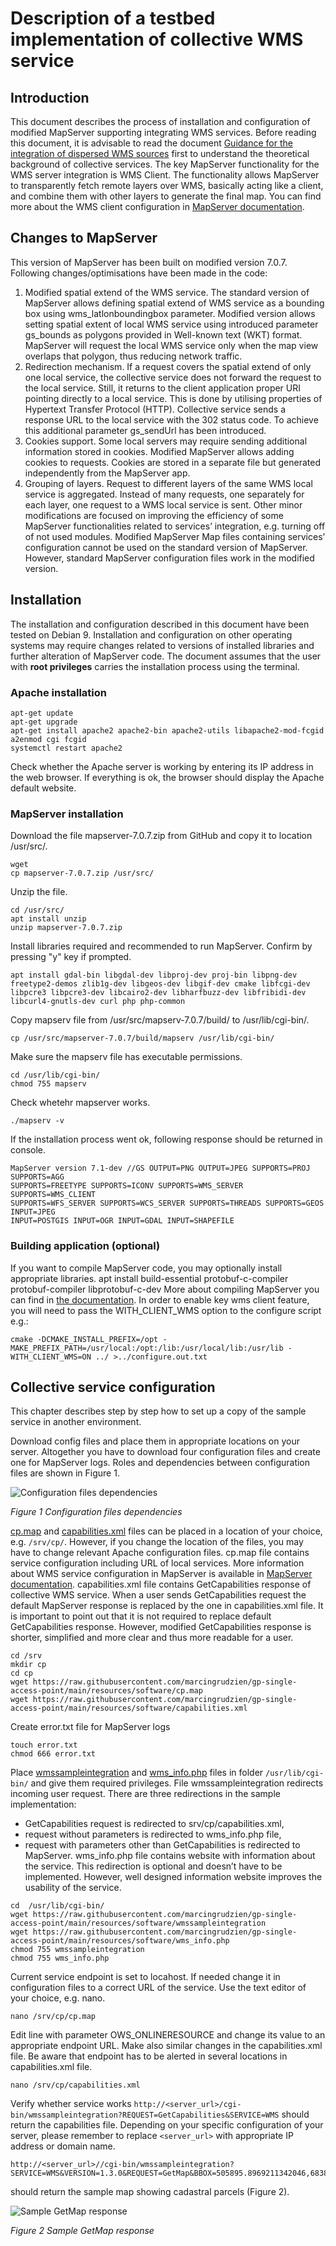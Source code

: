 # **Description of a testbed implementation of collective WMS service**

## Introduction
This document describes the process of installation and configuration of modified MapServer supporting integrating WMS services. 
Before reading this document, it is advisable to read the document [Guidance for the integration of dispersed WMS sources](gp-single-access-point.md) first to understand the theoretical background of collective services.
The key MapServer functionality for the WMS server integration is WMS Client. The functionality allows MapServer to transparently fetch remote layers over WMS, basically acting like a client, and combine them with other layers to generate the final map. You can find more about the WMS client configuration in [MapServer documentation](https://mapserver.org/ogc/wms_client.html).

## Changes to MapServer
This version of MapServer has been built on modified version 7.0.7. Following changes/optimisations have been made in the code:
1.	Modified spatial extend of the WMS service. The standard version of MapServer allows defining spatial extend of WMS service as a bounding box using wms_latlonboundingbox parameter. Modified version allows setting spatial extent of local WMS service using introduced parameter gs_bounds as polygons provided in Well-known text (WKT) format. MapServer will request the local WMS service only when the map view overlaps that polygon, thus reducing network traffic.
2.	Redirection mechanism. If a request covers the spatial extend of only one local service, the collective service does not forward the request to the local service. Still, it returns to the client application proper URI pointing directly to a local service. This is done by utilising properties of Hypertext Transfer Protocol (HTTP). Collective service sends a response URL to the local service with the 302 status code. To achieve this additional parameter gs_sendUrl has been introduced.
3.	Cookies support. Some local servers may require sending additional information stored in cookies. Modified MapServer allows adding cookies to requests. Cookies are stored in a separate file but generated independently from the MapServer app.
4.	Grouping of layers. Request to different layers of the same WMS local service is aggregated. Instead of many requests, one separately for each layer, one request to a WMS local service is sent.
Other minor modifications are focused on improving the efficiency of some MapServer functionalities related to services’ integration, e.g. turning off of not used modules.
Modified MapServer Map files containing services’ configuration cannot be used on the standard version of MapServer. However, standard MapServer configuration files work in the modified version.

## Installation
The installation and configuration described in this document have been tested on Debian 9. Installation and configuration on other operating systems may require changes related to versions of installed libraries and further alteration of MapServer code.
The document assumes that the user with **root privileges** carries the installation process using the terminal.

### Apache installation
```
apt-get update
apt-get upgrade
apt-get install apache2 apache2-bin apache2-utils libapache2-mod-fcgid
a2enmod cgi fcgid
systemctl restart apache2
```
Check whether the Apache server is working by entering its IP address in the web browser. If everything is ok, the browser should display the Apache default website.

### MapServer installation
Download the file mapserver-7.0.7.zip from GitHub and copy it to location /usr/src/.
```
wget 
cp mapserver-7.0.7.zip /usr/src/
```
Unzip the file.
```
cd /usr/src/
apt install unzip
unzip mapserver-7.0.7.zip
```
Install libraries required and recommended to run MapServer. Confirm by pressing "y" key if prompted.
```
apt install gdal-bin libgdal-dev libproj-dev proj-bin libpng-dev freetype2-demos zlib1g-dev libgeos-dev libgif-dev cmake libfcgi-dev libpcre3 libpcre3-dev libcairo2-dev libharfbuzz-dev libfribidi-dev libcurl4-gnutls-dev curl php php-common
```
Copy mapserv file from /usr/src/mapserv-7.0.7/build/ to /usr/lib/cgi-bin/.
```
cp /usr/src/mapserver-7.0.7/build/mapserv /usr/lib/cgi-bin/
```
Make sure the mapserv file has executable permissions.
```
cd /usr/lib/cgi-bin/
chmod 755 mapserv
```
Check whetehr mapserver works.
```
./mapserv -v
```
If the installation process went ok, following response should be returned in console.
```
MapServer version 7.1-dev //GS OUTPUT=PNG OUTPUT=JPEG SUPPORTS=PROJ SUPPORTS=AGG 
SUPPORTS=FREETYPE SUPPORTS=ICONV SUPPORTS=WMS_SERVER SUPPORTS=WMS_CLIENT 
SUPPORTS=WFS_SERVER SUPPORTS=WCS_SERVER SUPPORTS=THREADS SUPPORTS=GEOS INPUT=JPEG 
INPUT=POSTGIS INPUT=OGR INPUT=GDAL INPUT=SHAPEFILE
```

### Building application (optional)
If you want to compile MapServer code, you may optionally install appropriate libraries.
apt install build-essential protobuf-c-compiler protobuf-compiler libprotobuf-c-dev
More about compiling MapServer you can find in [the documentation](https://www.mapserver.org/installation/unix.html).
In order to enable key wms client feature, you will need to pass the WITH_CLIENT_WMS option to the configure script e.g.:
```
cmake -DCMAKE_INSTALL_PREFIX=/opt -MAKE_PREFIX_PATH=/usr/local:/opt:/lib:/usr/local/lib:/usr/lib - WITH_CLIENT_WMS=ON ../ >../configure.out.txt
````

## Collective service configuration
This chapter describes step by step how to set up a copy of the sample service in another environment.

Download config files and place them in appropriate locations on your server. Altogether you have to download four configuration files and create one for MapServer logs. Roles and dependencies between configuration files are shown in Figure 1.

![Configuration files dependencies](resources/images/redirectionSchema1.png "Configuration files dependencies")

_Figure 1 Configuration files dependencies_

[cp.map](resources/software/cp.map) and [capabilities.xml](resources/software/capabilities.xml) files can be placed in a location of your choice, e.g. ```/srv/cp/```. However, if you change the location of the files, you may have to change relevant Apache configuration files. cp.map file contains service configuration including URL of local services. More information about WMS service configuration in MapServer is available in [MapServer documentation](https://mapserver.org/ogc/wms_server.html). capabilities.xml file contains GetCapabilities response of collective WMS service. When a user sends GetCapabilities request the default MapServer response is replaced by the one in capabilities.xml file. It is important to point out that it is not required to replace default GetCapabilities response. However, modified GetCapabilities response is shorter, simplified and more clear and thus more readable for a user.
```
cd /srv
mkdir cp
cd cp
wget https://raw.githubusercontent.com/marcingrudzien/gp-single-access-point/main/resources/software/cp.map
wget https://raw.githubusercontent.com/marcingrudzien/gp-single-access-point/main/resources/software/capabilities.xml
```
Create error.txt file for MapServer logs
```
touch error.txt
chmod 666 error.txt
```

Place [wmssampleintegration](resources/software/wmssampleintegration) and [wms_info.php](resources/software/wms_info.php) files in folder ```/usr/lib/cgi-bin/``` and give them required privileges. File wmssampleintegration redirects incoming user request. There are three redirections in the sample implementation:
-	GetCapabilities request is redirected to srv/cp/capabilities.xml,
-	request without parameters is redirected to wms_info.php file,
-	request with parameters other than GetCapabilities is redirected to MapServer.
wms_info.php file contains website with information about the service. This redirection is optional and doesn’t have to be implemented. However, well designed information website improves the usability of the service.
```
cd  /usr/lib/cgi-bin/
wget https://raw.githubusercontent.com/marcingrudzien/gp-single-access-point/main/resources/software/wmssampleintegration
wget https://raw.githubusercontent.com/marcingrudzien/gp-single-access-point/main/resources/software/wms_info.php
chmod 755 wmssampleintegration
chmod 755 wms_info.php
```
Current service endpoint is set to locahost. If needed change it in configuration files to a correct URL of the service. Use the text editor of your choice, e.g. nano.
```
nano /srv/cp/cp.map
```
Edit line with parameter OWS_ONLINERESOURCE and change its value to an appropriate endpoint URL.
Make also similar changes in the capabilities.xml file. Be aware that endpoint has to be alerted in several locations in capabilities.xml file.
```
nano /srv/cp/capabilities.xml
```
Verify whether service works ```http://<server_url>/cgi-bin/wmssampleintegration?REQUEST=GetCapabilities&SERVICE=WMS``` should return the capabilities file. Depending on your specific configuration of your server, please remember to replace ```<server_url>``` with appropriate IP address or domain name.
```
http://<server_url>//cgi-bin/wmssampleintegration?SERVICE=WMS&VERSION=1.3.0&REQUEST=GetMap&BBOX=505895.8969211342046,683893.0375732699176,506340.1024577722419,684271.6885483335936&CRS=EPSG:2180&WIDTH=387&HEIGHT=455&LAYERS=cadastral_parcels,labels&STYLES=,&FORMAT=image/png&DPI=72&MAP_RESOLUTION=72&FORMAT_OPTIONS=dpi:72&TRANSPARENT=TRUE
```
should return the sample map showing cadastral parcels (Figure 2).

![Sample GetMap response](https://raw.githubusercontent.com/marty1357/gp-single-access-point/main/resources/images/sampleMap.png "Sample GetMap response")

_Figure 2 Sample GetMap response_
